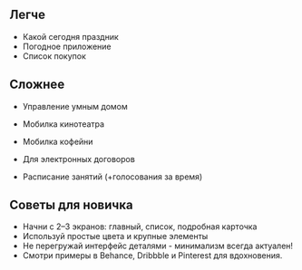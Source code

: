 ## Легче
- Какой сегодня праздник
- Погодное приложение
- Список покупок

## Сложнее
- Управление умным домом
- Мобилка кинотеатра
- Мобилка кофейни

- Для электронных договоров
- Расписание занятий (+голосования за время)


## Советы для новичка
- ‌Начни с 2–3 экранов: главный, список, подробная карточка
- ‌Используй простые цвета и крупные элементы
- ‌Не перегружай интерфейс деталями - минимализм всегда актуален!
- ‌Смотри примеры в Behance, Dribbble и Pinterest для вдохновения.